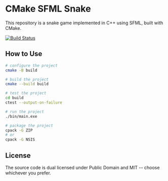 # CMake SFML Snake
This repository is a snake game implemented in C++ using SFML, built with CMake. 

[![Build Status](https://github.com/xLab-HDU/sfml-cmake-snake/actions/workflows/ci.yml/badge.svg)](https://github.com/xLab-HDU/sfml-cmake-snake/actions)

## How to Use

```sh
# configure the project
cmake -B build

# build the project
cmake --build build

# test the project
cd build
ctest --output-on-failure

# run the project
./bin/main.exe

# package the project
cpack -G ZIP
# or
cpack -G NSIS
```

## License

The source code is dual licensed under Public Domain and MIT -- choose whichever you prefer.
